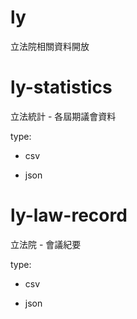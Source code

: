 ly
====
立法院相關資料開放

ly-statistics
====
立法統計 - 各屆期議會資料

type:

  * csv

  * json

ly-law-record
====
立法院 - 會議紀要

type:
 
  * csv

  * json
